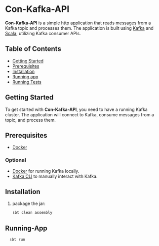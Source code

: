 # Con-Kafka-API

**Con-Kafka-API** is a simple http application that reads messages from a Kafka topic and processes them. The application is built using [Kafka](https://kafka.apache.org/) and [Scala](https://www.scala-lang.org/), utilizing Kafka consumer APIs.

## Table of Contents
- [Getting Started](#getting-started)
- [Prerequisites](#prerequisites)
- [Installation](#installation)
- [Running app](#running-app)
- [Running Tests](#running-tests)

## Getting Started

To get started with **Con-Kafka-API**, you need to have a running Kafka cluster. The application will connect to Kafka, consume messages from a topic, and process them.

## Prerequisites

- [Docker](https://docs.docker.com/get-started/get-docker/)

### Optional
- [Docker](https://www.docker.com/) for running Kafka locally.
- [Kafka CLI](https://kafka.apache.org/documentation/#quickstart) to manually interact with Kafka.

## Installation

1. package the jar:

   ```bash
   sbt clean assembly
   ```
## Running-App

 ```bash
   sbt run
 ```
